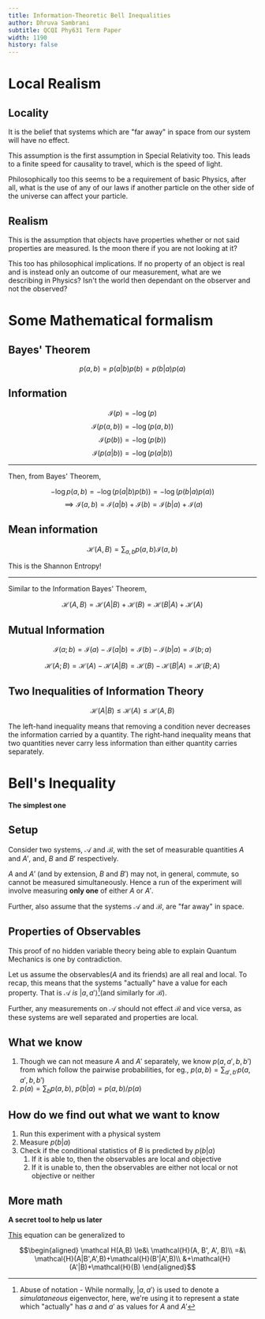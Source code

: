 ```yaml
---
title: Information-Theoretic Bell Inequalities
author: Dhruva Sambrani
subtitle: QCQI Phy631 Term Paper
width: 1190
history: false
---
```


# Local Realism

## Locality

It is the belief that systems which are "far away" in space from our system will have no effect.

This assumption is the first assumption in Special Relativity too. This leads to a finite speed for causality to travel, which is the speed of light.

Philosophically too this seems to be a requirement of basic Physics, after all, what is the use of any of our laws if another particle on the other side of the universe can affect your particle.

## Realism

This is the assumption that objects have properties whether or not said properties are measured. Is the moon there if you are not looking at it?

This too has philosophical implications. If no property of an object is real and is instead only an outcome of our measurement, what are we describing in Physics?
Isn't the world then dependant on the observer and not the observed?

# Some Mathematical formalism

## Bayes' Theorem

$$p(a,b) = p(a|b)p(b) = p(b|a)p(a)$$

## Information

$$\mathcal I(p) = -\log(p)$$
$$\mathcal I(p(a,b)) = -\log(p(a,b))$$
$$\mathcal I(p(b)) = -\log(p(b))$$
$$\mathcal I(p(a|b)) = -\log(p(a|b))$$

---

Then, from Bayes' Theorem,

$$-\log p(a,b) = -\log (p(a|b)p(b)) = -\log(p(b|a)p(a))$$
$$\implies \mathcal I(a,b) = \mathcal I(a|b)+\mathcal I(b) = \mathcal I(b|a) +\mathcal I(a)$$

## Mean information

$$\mathcal H(A,B) = \sum_{a,b}p(a,b)\mathcal I(a,b)$$

This is the Shannon Entropy!

---

Similar to the Information Bayes' Theorem,

$$\mathcal{H}(A,B) = \mathcal H (A|B) + \mathcal{H}(B)=\mathcal H(B|A) + \mathcal H(A)$$

## Mutual Information

$$\mathcal I(a;b) = \mathcal I(a) - \mathcal I(a|b) = \mathcal I(b) - \mathcal I(b|a) = \mathcal I(b;a)$$

$$\mathcal H(A;B) = \mathcal H(A) - \mathcal H(A|B) = \mathcal H(B) - \mathcal H(B|A) = \mathcal H(B;A)$$

## Two Inequalities of Information Theory

$$\mathcal H(A | B) \le \mathcal H(A) \le \mathcal H(A, B)$$

The left-hand inequality means that removing a condition never decreases the information carried by a quantity. The right-hand inequality means that two quantities never carry less information
than either quantity carries separately.

# Bell's Inequality

**The simplest one**

## Setup

Consider two systems, $\mathcal A$ and $\mathcal{B}$, with the set of measurable quantities $A$ and $A'$, and, $B$ and $B'$ respectively.

$A$ and $A'$ (and by extension, $B$ and $B'$) may not, in general, commute, so cannot be measured simultaneously. Hence a run of the experiment will involve measuring **only one** of either $A$ or $A'$.

Further, also assume that the systems $\mathcal{A}$ and $\mathcal{B}$, are "far away" in space.

## Properties of Observables

This proof of no hidden variable theory being able to explain Quantum Mechanics is one by contradiction.

Let us assume the observables($A$ and its friends) are all real and local. To recap, this means that the systems "actually" have a value for each property. That is $\mathcal{A}$ _is_ $|a, a'\rangle$[^1](and similarly for $\mathcal B$).

Further, any measurements on $\mathcal{A}$ should not effect $\mathcal{B}$ and vice versa, as these systems are well separated and properties are local.

[^1]: Abuse of notation - While normally, $|a, a'\rangle$ is used to denote a _simulataneous_ eigenvector, here, we're using it to represent a state which "actually" has $a$ and $a'$ as values for $A$ and $A'$

## What we know

1. Though we can not measure $A$ and $A'$ separately, we know $p(a,a',b,b')$ from which follow the pairwise probabilities, for eg., $p(a,b) = \sum_{a',b'}p(a,a',b,b')$
2. $p(a) = \sum_{b}p(a,b)$, $p(b|a) = p(a,b)/p(a)$

## How do we find out what we want to know

1. Run this experiment with a physical system
2. Measure $p(b|a)$
3. Check if the conditional statistics of $B$ is predicted by $p(b|a)$
   1. If it is able to, then the observables are local and objective
   2. If it is unable to, then the observables are either not local or not objective or neither

## More math

**A secret tool to help us later**

[This](#two-inequalities-of-information-theory) equation can be generalized to

$$\begin{aligned}
    \mathcal H(A,B) \le&\  \mathcal{H}(A, B', A', B)\\
    =&\ \mathcal{H}(A|B',A',B)+\mathcal{H}(B'|A',B)\\
    &+\mathcal{H}(A'|B)+\mathcal{H}(B)
\end{aligned}$$
